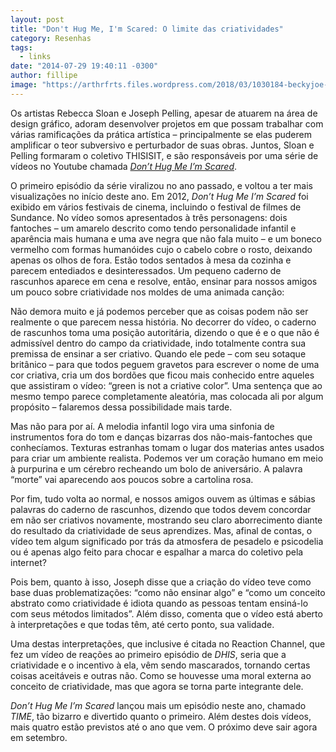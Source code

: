 ```yaml
---
layout: post
title: "Don't Hug Me, I'm Scared: O limite das criatividades"
category: Resenhas
tags:
  - links
date: "2014-07-29 19:40:11 -0300"
author: fillipe
image: "https://arthrfrts.files.wordpress.com/2018/03/1030184-beckyjoe-release-don-t-hug-me-i-m-scared-6.jpg"
---
```


Os artistas Rebecca Sloan e Joseph Pelling, apesar de atuarem na área de design gráfico, adoram desenvolver projetos em que possam trabalhar com várias ramificações da prática artística – principalmente se elas puderem amplificar o teor subversivo e perturbador de suas obras. Juntos, Sloan e Pelling formaram o coletivo THISISIT, e são responsáveis por uma série de vídeos no Youtube chamada [_Don’t Hug Me I’m Scared_](https://www.youtube.com/user/thisisitcollective).

O primeiro episódio da série viralizou no ano passado, e voltou a ter mais visualizações no início deste ano. Em 2012, _Don’t Hug Me I’m Scared_ foi exibido em vários festivais de cinema, incluindo o festival de filmes de Sundance. No vídeo somos apresentados à três personagens: dois fantoches – um amarelo descrito como tendo personalidade infantil e aparência mais humana e uma ave negra que não fala muito – e um boneco vermelho com formas humanóides cujo o cabelo cobre o rosto, deixando apenas os olhos de fora. Estão todos sentados à mesa da cozinha e parecem entediados e desinteressados. Um pequeno caderno de rascunhos aparece em cena e resolve, então, ensinar para nossos amigos um pouco sobre criatividade nos moldes de uma animada canção:


Não demora muito e já podemos perceber que as coisas podem não ser realmente o que parecem nessa história. No decorrer do vídeo, o caderno de rascunhos toma uma posição autoritária, dizendo o que é e o que não é admissível dentro do campo da criatividade, indo totalmente contra sua premissa de ensinar a ser criativo. Quando ele pede – com seu sotaque britânico – para que todos peguem gravetos para escrever o nome de uma cor criativa, cria um dos bordões que ficou mais conhecido entre aqueles que assistiram o vídeo: “green is not a criative color”.  Uma sentença que ao mesmo tempo parece completamente aleatória, mas colocada ali por algum propósito – falaremos dessa possibilidade mais tarde.

Mas não para por aí. A melodia infantil logo vira uma sinfonia de instrumentos fora do tom e danças bizarras dos não-mais-fantoches que conhecíamos. Texturas estranhas tomam o lugar dos materias antes usados para criar um ambiente realista. Podemos ver um coração humano em meio à purpurina e um cérebro recheando um bolo de aniversário. A palavra “morte” vai aparecendo aos poucos sobre a cartolina rosa.

Por fim, tudo volta ao normal, e nossos amigos ouvem as últimas e sábias palavras do caderno de rascunhos, dizendo que todos devem concordar em não ser criativos novamente, mostrando seu claro aborrecimento diante do resultado da criatividade de seus aprendizes. Mas, afinal de contas, o vídeo tem algum significado por trás da atmosfera de pesadelo e psicodelia ou é apenas algo feito para chocar e espalhar a marca do coletivo pela internet?

Pois bem, quanto à isso, Joseph disse que a criação do vídeo teve como base duas problematizações: “como não ensinar algo” e “como um conceito abstrato como criatividade é idiota quando as pessoas tentam ensiná-lo com seus métodos limitados”. Além disso, comenta que o vídeo está aberto à interpretações e que todas têm, até certo ponto, sua validade.

Uma destas interpretações, que inclusive é citada no Reaction Channel, que fez um vídeo de reações ao primeiro episódio de _DHIS_, seria que a criatividade e o incentivo à ela, vêm sendo mascarados, tornando certas coisas aceitáveis e outras não. Como se houvesse uma moral externa ao conceito de criatividade, mas que agora se torna parte integrante dele.


_Don’t Hug Me I’m Scared_ lançou mais um episódio neste ano, chamado _TIME_, tão bizarro e divertido quanto o primeiro. Além destes dois vídeos, mais quatro estão previstos até o ano que vem. O próximo deve sair agora em setembro.
